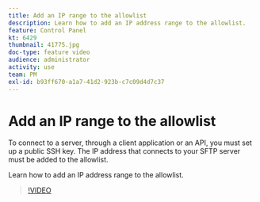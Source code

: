 ```yaml
---
title: Add an IP range to the allowlist
description: Learn how to add an IP address range to the allowlist.
feature: Control Panel
kt: 6429
thumbnail: 41775.jpg
doc-type: feature video
audience: administrator
activity: use
team: PM
exl-id: b93ff670-a1a7-41d2-923b-c7c09d4d7c37
---
```

# Add an IP range to the allowlist 

To connect to a server, through a client application or an API, you must set up a public SSH key. The IP address that connects to your SFTP server must be added to the allowlist.

Learn how to add an IP address range to the allowlist.

>[!VIDEO](https://video.tv.adobe.com/v/41775?quality=12)
